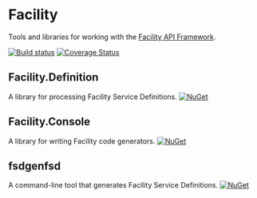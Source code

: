 # Facility

Tools and libraries for working with the [Facility API Framework](https://facilityapi.github.io/).

[![Build status](https://ci.appveyor.com/api/projects/status/62s43a071xsqqxtl?svg=true)](https://ci.appveyor.com/project/ejball/facility)
[![Coverage Status](https://coveralls.io/repos/github/FacilityApi/Facility/badge.svg?branch=master)](https://coveralls.io/github/FacilityApi/Facility?branch=master)

## Facility.Definition

A library for processing Facility Service Definitions. [![NuGet](https://img.shields.io/nuget/v/Facility.Definition.svg)](https://www.nuget.org/packages/Facility.Definition)

## Facility.Console

A library for writing Facility code generators. [![NuGet](https://img.shields.io/nuget/v/Facility.Console.svg)](https://www.nuget.org/packages/Facility.Console)

## fsdgenfsd

A command-line tool that generates Facility Service Definitions. [![NuGet](https://img.shields.io/nuget/v/fsdgenfsd.svg)](https://www.nuget.org/packages/fsdgenfsd)
